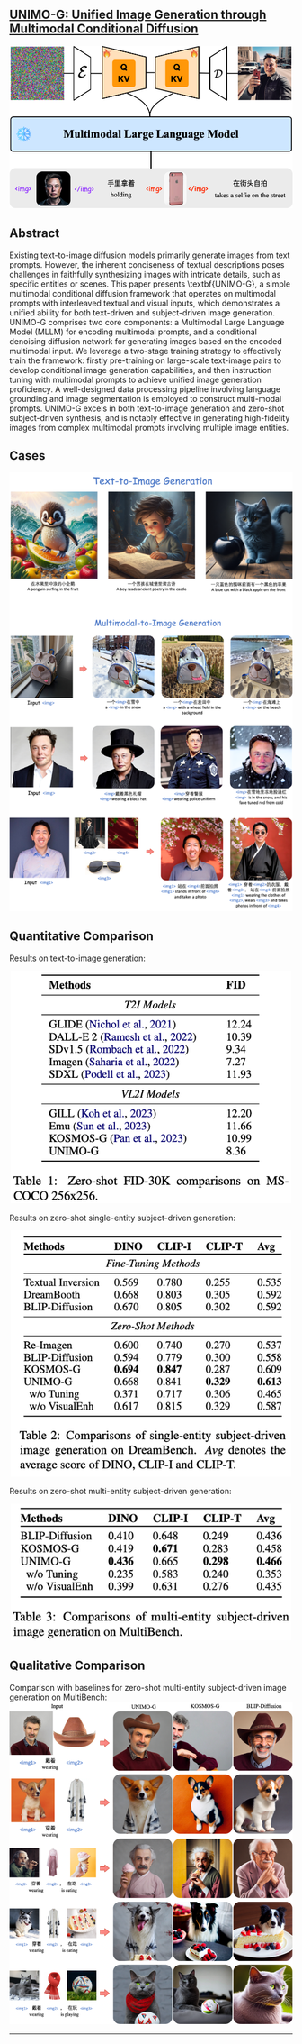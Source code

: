 ## [UNIMO-G: Unified Image Generation through Multimodal Conditional Diffusion](https://arxiv.org/pdf/2401.13388.pdf)

<div align=center><img width="800" src="UNIMO-G.png"/></div>

## Abstract
Existing text-to-image diffusion models primarily generate images from text prompts. However, the inherent conciseness of textual descriptions poses challenges in faithfully synthesizing images with intricate details, such as specific entities or scenes. This paper presents \textbf{UNIMO-G}, a simple multimodal conditional diffusion framework that operates on multimodal prompts with interleaved textual and visual inputs, which demonstrates a unified ability for both text-driven and subject-driven image generation. UNIMO-G comprises two core components: a Multimodal Large Language Model (MLLM) for encoding multimodal prompts, and a conditional denoising diffusion network for generating images based on the encoded multimodal input. We leverage a two-stage training strategy to effectively train the framework: firstly pre-training on large-scale text-image pairs to develop conditional image generation capabilities, and then instruction tuning with multimodal prompts to achieve unified image generation proficiency. A well-designed data processing pipeline involving language grounding and image segmentation is employed to construct multi-modal prompts. UNIMO-G excels in both text-to-image generation and zero-shot subject-driven synthesis, and is notably effective in generating high-fidelity images from complex multimodal prompts involving multiple image entities.


## Cases
![cases](UNIMO-G-showcase.png#pic_center)

## Quantitative Comparison
Results on text-to-image generation:
<div align=center><img width="500" src="txt2img-fid.png"/></div>

Results on zero-shot single-entity subject-driven generation:
<div align=center><img width="500" src="single.png"/></div>

Results on zero-shot multi-entity subject-driven generation:
<div align=center><img width="500" src="multiple.png"/></div>


## Qualitative Comparison
Comparison with baselines for zero-shot multi-entity subject-driven image generation on MultiBench:
![cases](selected-comparison.png#pic_center)


---